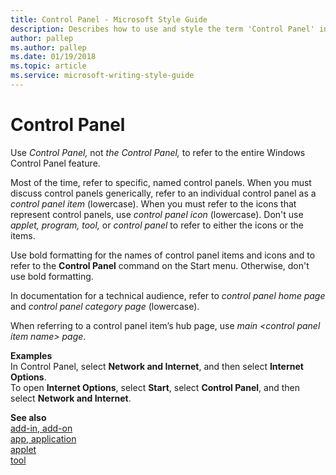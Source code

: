 ```yaml
---
title: Control Panel - Microsoft Style Guide
description: Describes how to use and style the term 'Control Panel' in Microsoft content depending on the context and provides examples for using the term.
author: pallep
ms.author: pallep
ms.date: 01/19/2018
ms.topic: article
ms.service: microsoft-writing-style-guide
---
```


# Control Panel

Use *Control Panel,* not *the Control Panel,* to refer to the entire Windows Control Panel feature. 

Most of the time, refer to specific, named control panels. When you must discuss control panels generically, refer to an individual control panel as a *control panel item* (lowercase). When you must refer to the icons that represent control panels, use *control panel icon* (lowercase). Don't use *applet, program, tool,* or *control panel* to refer to either the icons or the items. 

Use bold formatting for the names of control panel items and icons and to refer to the **Control Panel** command on the Start menu. Otherwise, don't use bold formatting. 

In documentation for a technical audience, refer to *control panel home page* and *control panel category page* (lowercase).

When referring to a control panel item’s hub page, use *main \<control panel item name\> page*.

**Examples**  
In Control Panel, select **Network and Internet**, and then select **Internet Options**.  
To open **Internet Options**, select **Start**, select **Control Panel**, and then select **Network and Internet**. 

**See also**  
[add-in, add-on](~/a-z-word-list-term-collections/a/add-in-add-on.md)  
[app, application](~/a-z-word-list-term-collections/a/app-application.md)  
[applet](~/a-z-word-list-term-collections/a/applet.md)  
[tool](~/a-z-word-list-term-collections/t/tool.md)
